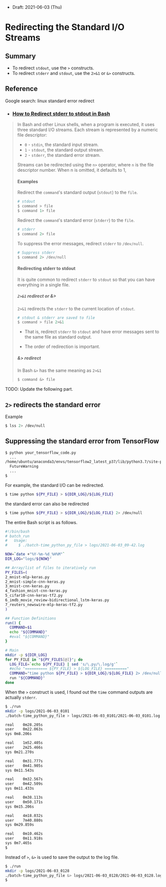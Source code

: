 * Draft: 2021-06-03 (Thu)

# Redirecting the Standard I/O Streams

## Summary

* To redirect `stdout`, use the `>` constructs.
* To redirect `stderr` and `stdout`, use the `2>&1` or `&>` constructs.

## Reference

Google search: linux standard error redirect

* ### [How to Redirect stderr to stdout in Bash](https://linuxize.com/post/bash-redirect-stderr-stdout/)

> In Bash and other Linux shells, when a program is executed, it uses three standard I/O streams. Each stream is represented by a numeric file descriptor:
>
> - `0` - `stdin`, the standard input stream.
> - `1` - `stdout`, the standard output stream.
> - `2` - `stderr`, the standard error stream.
>
> Streams can be redirected using the `n>` operator, where `n` is the file descriptor number. When n is omitted, it defaults to 1,
>
> #### Examples
>
> Redirect the `command`'s standard output (`stdout`) to the `file`.
>
> ```bash
> # stdout
> $ command > file
> $ command 1> file
> ```
>
> Redirect the `command`'s standard error (`stderr`) to the `file`.
>
> ```bash
> # stderr
> $ command 2> file
> ```
>
> To suppress the error messages, redirect `stderr` to `/dev/null`.
>
> ```bash
> # Suppress stderr
> $ command 2> /dev/null
> ```
>
> #### Redirecting stderr to stdout
>
> It is quite common to redirect `stderr` to `stdout` so that you can have everything in a single file.
>
> ##### `2>&1` redirect or &>
>
> `2>&1` redirects the `stderr` to the current location of `stdout`.
>
> ```bash
> # stdout & stderr are saved to file
> $ command > file 2>&1
> ```
>
> * That is, redirect `stderr` to `stdout` and have error messages sent to the same file as standard output.
>
> * The order of redirection is important.
>
> ##### &> redirect
>
> In Bash `&>` has the same meaning as `2>&1`
>
> ```bash
> $ command &> file
> ```

TODO: Update the following part.

## `2>` redirects the standard error

Example

```bash
$ lss 2> /dev/null
```



## Suppressing the standard error from TensorFlow

```bash
$ python your_tensorflow_code.py
  ...
/home/ubuntu/anaconda3/envs/tensorflow2_latest_p37/lib/python3.7/site-packages/seaborn/_decorators.py:43: FutureWarning: Pass the following variable as a keyword arg: x. From version 0.12, the only valid positional argument will be `data`, and passing other arguments without an explicit keyword will result in an error or misinterpretation.
  FutureWarning
  ...
$
```

For example, the standard I/O can be redirected.

```bash
$ time python ${PY_FILE} > ${DIR_LOG}/${LOG_FILE}
```

the standard error can also be redirected

```bash
$ time python ${PY_FILE} > ${DIR_LOG}/${LOG_FILE} 2> /dev/null
```

The entire Bash script is as follows.

```bash
#!/bin/bash
# batch_run
#   Usage:
#     $ ./batch-time_python_py_file > logs/2021-06-03_09-42.log

NOW=`date +"%Y-%m-%d_%H%M"`
DIR_LOG="logs/${NOW}"

## Array/list of files to iteratively run
PY_FILES=(
2_mnist-mlp-keras.py
2_mnist-simple-cnn-keras.py
3_mnist-cnn-keras.py
4_fashion_mnist-cnn-keras.py
5_cifar10-cnn-keras-tf2.py
6_imdb_movie_review-bidirectional_lstm-keras.py
7_reuters_newswire-mlp-keras-tf2.py
)

## Function Definitions
run() {
  COMMAND=$1
  echo "${COMMAND}"
  #eval "${COMMAND}"
}

# Main
mkdir -p ${DIR_LOG}
for PY_FILE in "${PY_FILES[@]}"; do
  LOG_FILE=`echo ${PY_FILE} | sed 's/\.py/\.log/g'`
  #echo "========== ${PY_FILE} > ${LOG_FILE} =========="
  COMMAND="time python ${PY_FILE} > ${DIR_LOG}/${LOG_FILE} 2> /dev/null"
  run "${COMMAND}"
done
```

When the `>` construct is used, I found out the `time` command outputs are actually `stderr`.

```bash
$ ./run 
mkdir -p logs/2021-06-03_0101
./batch-time_python_py_file > logs/2021-06-03_0101/2021-06-03_0101.log

real	0m28.205s
user	0m22.063s
sys	0m8.206s

real	1m52.405s
user	2m25.466s
sys	0m21.270s

real	0m31.777s
user	0m41.905s
sys	0m11.543s

real	0m32.567s
user	0m42.509s
sys	0m11.433s

real	0m38.113s
user	0m50.171s
sys	0m15.206s

real	4m18.032s
user	7m40.880s
sys	0m29.859s

real	0m10.462s
user	0m11.918s
sys	0m7.465s
$
```

Instead of `>`, `&>` is used to save the output to the log file.

```bash
$ ./run
mkdir -p logs/2021-06-03_0128
./batch-time_python_py_file &> logs/2021-06-03_0128/2021-06-03_0128.log
$
```

